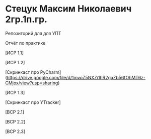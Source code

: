 # Стецук Максим Николаевич 2гр.1п.гр.
Репозиторий для для УПТ

Отчёт по практике

[ИСР 1.1]

[ИСР 1.2]

[Скринкаст про PyCharm]
(https://drive.google.com/file/d/1mvoZ5NXZi1hR2gaZb56fOhMT6z-CMjox/view?usp=sharing)

[ИСР 1.3]

[Скринкаст про YTracker]

[ВСР 2.1]

[ВСР 2.2]

[ВСР 2.3]
